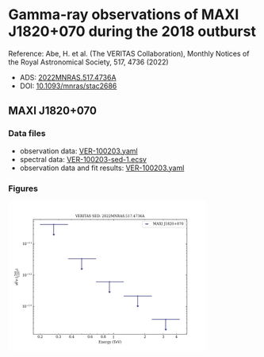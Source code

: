 # Gamma-ray observations of MAXI J1820+070 during the 2018 outburst

Reference:
Abe, H. et al. (The VERITAS Collaboration), Monthly Notices of the Royal Astronomical Society, 517, 4736 (2022)

- ADS: [2022MNRAS.517.4736A](http://adsabs.harvard.edu/abs/2022MNRAS.517.4736A)
- DOI: [10.1093/mnras/stac2686](https://doi.org/10.1093/mnras/stac2686)

## MAXI J1820+070
### Data files

- observation data: [VER-100203.yaml](VER-100203.yaml)  
- spectral data: [VER-100203-sed-1.ecsv](VER-100203-sed-1.ecsv)  
- observation data and fit results: [VER-100203.yaml](VER-100203.yaml)  


### Figures

<img src="figures/2022MNRAS.517.4736A-VER-100203-1-sed.png" alt="drawing" width="400"/>



